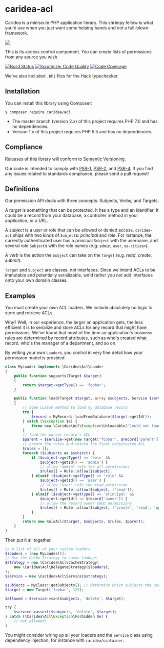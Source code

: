 # caridea-acl
Caridea is a miniscule PHP application library. This shrimpy fellow is what you'd use when you just want some helping hands and not a full-blown framework.

![](http://libreworks.com/caridea-100.png)

This is its access control component. You can create lists of permissions from any source you wish.

[![Build Status](https://travis-ci.org/libreworks/caridea-acl.svg)](https://travis-ci.org/libreworks/caridea-acl)
[![Scrutinizer Code Quality](https://scrutinizer-ci.com/g/libreworks/caridea-acl/badges/quality-score.png?b=master)](https://scrutinizer-ci.com/g/libreworks/caridea-acl/?branch=master)
[![Code Coverage](https://scrutinizer-ci.com/g/libreworks/caridea-acl/badges/coverage.png?b=master)](https://scrutinizer-ci.com/g/libreworks/caridea-acl/?branch=master)

We've also included `.hhi` files for the Hack typechecker.

## Installation

You can install this library using Composer:

```console
$ composer require caridea/acl
```

* The master branch (version 2.x) of this project requires PHP 7.0 and has no dependencies.
* Version 1.x of this project requires PHP 5.5 and has no dependencies.

## Compliance

Releases of this library will conform to [Semantic Versioning](http://semver.org).

Our code is intended to comply with [PSR-1](http://www.php-fig.org/psr/psr-1/), [PSR-2](http://www.php-fig.org/psr/psr-2/), and [PSR-4](http://www.php-fig.org/psr/psr-4/). If you find any issues related to standards compliance, please send a pull request!

## Definitions

Our permission API deals with three concepts: Subjects, Verbs, and Targets.

A *target* is something that can be protected. It has a type and an identifier. It could be a record from your database, a controller method in your application, or a URL.

A *subject* is a user or role that can be allowed or denied access. `caridea-acl` ships with two kinds of `Subject`s: *principal* and *role*. For instance, the currently authenticated user has a principal `Subject` with the username, and several role `Subject`s with the role names (e.g. `admin`, `user`, `us-citizen`).

A *verb* is the action the `Subject` can take on the `Target` (e.g. *read*, *create*, *submit*).

`Target` and `Subject` are classes, not interfaces. Since we intend ACLs to be immutable and potentially serializable, we'd rather you not add interfaces onto your own domain classes.

## Examples

You must create your own ACL loaders. We include absolutely no logic to store and retrieve ACLs. 

Why? Well, in our experience, the larger an application gets, the less efficient it is to serialize and store ACLs for any record that might have permissions. We've found that most of the time an application's business rules are determined by record attributes, such as who's created what record, who's the manager of a department, and so on. 

By writing your own `Loader`s, you control in very fine detail how your permission model is provided.

```php
class MyLoader implements \Caridea\Acl\Loader
{
    public function supports(Target $target)
    {
        return $target->getType() == 'foobar';
    }

    public function load(Target $target, array $subjects, Service $service)
    {
        // some custom method to load my database record
        try {
            $record = MyRecord::loadFromDatabase($target->getId());
        } catch (\Exception $e) {
            throw new \Caridea\Acl\Exception\Unloadable("Could not load record", 0, $e);
        }
        // load the parent record's ACL
        $parent = $service->get(new Target('foobar', $record['parent']), $subjects);
        // create the rules and return the final constructed ACL
        $rules = [];
        foreach ($subjects as $subject) {
            if ($subject->getType() == 'role' &&
                $subject->getId() == 'admin') {
                // allow "admin" role for all permissions
                $rules[] = Rule::allow($subject);
            } elseif ($subject->getType() == 'role' &&
                $subject->getId() == 'user') {
                // allow "user" role the read permission
                $rules[] = Rule::allow($subject, ['read']);
            } elseif ($subject->getType() == 'principal' &&
                $subject->getId() == $record['owner']) {
                // allow the record owner CRUD permissions
                $rules[] = Rule::allow($subject, ['create', 'read', 'update', 'delete']);
            }
        }
        return new RuleAcl($target, $subjects, $rules, $parent);
    }
}
```

Then put it all together.

```php
// A list of all of your custom loaders
$loaders = [new MyLoader()];
// Use the Cache Strategy to cache lookups
$strategy = new \Caridea\Acl\CacheStrategy(
    new \Caridea\Acl\DelegateStrategy($loaders);
);
$service = new \Caridea\Acl\Service($strategy);

$subjects = MyClass::getSubjects(); // determine which subjects the user has
$target = new Target('foobar', 123);

$allowed = $service->can($subjects, 'delete', $target);

try {
    $service->assert($subjects, 'delete', $target);
} catch (\Caridea\Acl\Exception\Forbidden $e) {
    // not allowed!
}
```

You might consider wiring up all your loaders and the `Service` class using dependency injection, for instance with `caridea/container`.


